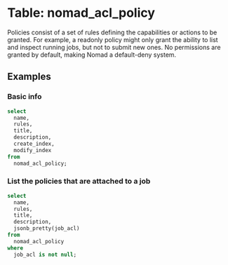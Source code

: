 # Table: nomad_acl_policy

Policies consist of a set of rules defining the capabilities or actions to be granted. For example, a readonly policy might only grant the ability to list and inspect running jobs, but not to submit new ones. No permissions are granted by default, making Nomad a default-deny system.

## Examples

### Basic info

```sql
select
  name,
  rules,
  title,
  description,
  create_index,
  modify_index
from
  nomad_acl_policy;
```

### List the policies that are attached to a job

```sql
select
  name,
  rules,
  title,
  description,
  jsonb_pretty(job_acl)
from
  nomad_acl_policy
where
  job_acl is not null;
```